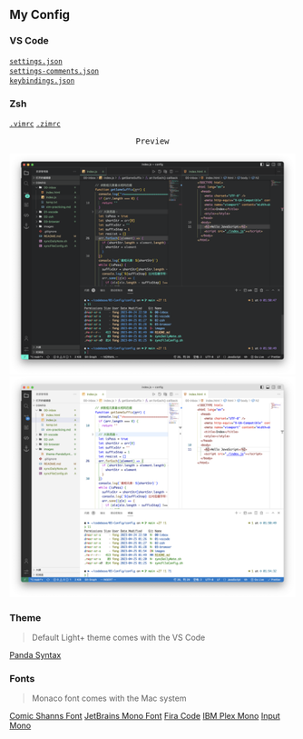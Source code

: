 ## My Config

### VS Code

[`settings.json`](./01-vscode/settings.json)<br>
[`settings-comments.json`](./01-vscode/settings-comments.json)<br>
[`keybindings.json`](./01-vscode/keybindings.json)

### Zsh

[`.vimrc`](./02-zsh/.vimrc)
[`.zimrc`](./02-zsh/.zimrc)

<p align="center"><samp>Preview</samp></p>

<p align="center">
<img src="./images/theme-PandaSyntax.png">
<img src="./images/theme-DefaultLight+.png">
</p>

### Theme

> Default Light+ theme comes with the VS Code

[Panda Syntax](https://github.com/tinkertrain/panda-syntax-vscode)

### Fonts

> Monaco font comes with the Mac system

[Comic Shanns Font](https://github.com/shannpersand/comic-shanns)
[JetBrains Mono Font](https://github.com/JetBrains/JetBrainsMono)
[Fira Code](https://github.com/tonsky/FiraCode)
[IBM Plex Mono](https://github.com/IBM/plex)
[Input Mono](https://input.djr.com/)
